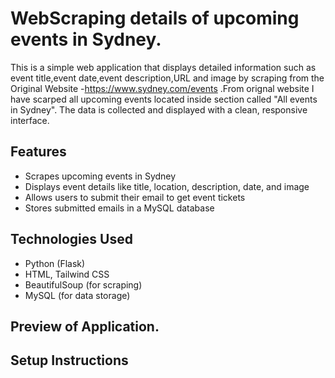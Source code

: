 # WebScraping details of upcoming events in Sydney.

This is a simple web application that displays detailed information such as event title,event date,event description,URL and image by scraping from the Original Website -https://www.sydney.com/events .From orignal website I have scarped all upcoming events located inside section called "All events in Sydney". The data is collected and displayed with a clean, responsive interface.

## Features

- Scrapes upcoming events in Sydney
- Displays event details like title, location, description, date, and image
- Allows users to submit their email to get event tickets
- Stores submitted emails in a MySQL database

## Technologies Used

- Python (Flask)
- HTML, Tailwind CSS
- BeautifulSoup (for scraping)
- MySQL (for data storage)


## Preview of Application.


## Setup Instructions

